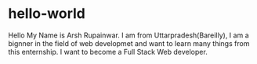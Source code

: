 # hello-world

Hello My Name is Arsh Rupainwar.
I am from Uttarpradesh(Bareilly), I am a bignner in the field of web developmet and want to learn many things from this enternship.
I want to become a Full Stack Web developer.  
